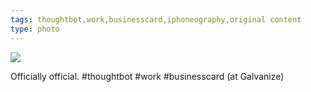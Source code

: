 ```yaml
---
tags: thoughtbot,work,businesscard,iphoneography,original content
type: photo
---
```

<img src="http://25.media.tumblr.com/1d58d5583365b1c41a166716c88817b1/tumblr_mpqck895Ki1rdkc0do1_1280.jpg" />

Officially official. #thoughtbot #work #businesscard (at Galvanize)
